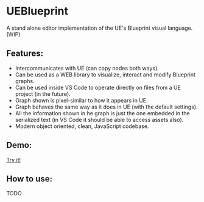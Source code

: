 # UEBlueprint

A stand alone editor implementation of the UE's Blueprint visual language. (WIP)

## Features:

- Intercommunicates with UE (can copy nodes both ways).
- Can be used as a WEB library to visualize, interact and modify Blueprint graphs.
- Can be used inside VS Code to operate directly on files from a UE project (in the future).
- Graph shown is pixel-similar to how it appears in UE.
- Graph behaves the same way as it does in UE (with the default settings).
- All the information shown in he graph is just the one embedded in the serialized text (in VS Code it should be able to access assets also).
- Modern object oriented, clean, JavaScript codebase.

## Demo:
[Try it!](https://barsdeveloper.github.io/ueblueprint/)

## How to use:

TODO
